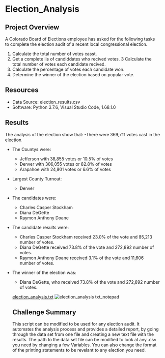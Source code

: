 # Election_Analysis

## Project Overview
A Colorado Board of Elections employee has asked for the following tasks to complete the election audit of a recent local congressional election. 

1. Calculate the total number of votes casst. 
2. Get a complete lis of candiddates who recived votes. 
3 Calculate the total number of votes each candidate recived. 
4. Calculate the percentage of votes each candidate won. 
5. Determine the winner of the election based on popular vote. 

## Resources 
- Data Source: election_results.csv
- Software: Python 3.7.6, Visual Studio Code, 1.68.1.0

## Results 
The analysis of the election show that:
-There were 369,711 votes cast in the election. 
- The Countys were:
  - Jefferson with 38,855 votes or 10.5% of votes
  - Denver with 306,055 votes or 82.8% of votes 
  - Arapahoe with 24,801 votes or 6.6% of votes
- Largest County Turnout:
  - Denver
- The candidates were:
  - Charles Casper Stockham
  - Diana DeGette
  - Raymon Anthony Doane
- The candidate results were: 
  - Charles Casper Stockham received 23.0% of the vote and 85,213 number of votes. 
  - Diana DeGette received 73.8% of the vote and 272,892 number of votes. 
  - Raymon Anthony Doane received 3.1% of the vote and 11,606 number of votes. 
- The winner of the election was:
  - Diana DeGette, who received 73.8% of the vote and 272,892 number of votes. 
  
  [election_analysis.txt](https://github.com/elliottdanielp/Election_Analysis/files/9001629/election_analysis.txt)
  ![election_analysis txt_notepad](https://user-images.githubusercontent.com/106495422/176196214-95b1ebc1-e369-4581-b1e0-65dace84437f.png)
  
  ## Challenge Summary
  This script can be modified to be used for any election audit. It automates the analysis process and provides a detailed report, by going through the data set from     one file and creating a new text file with the results. The path to the data set file can be modified to look at any .csv you need by changing a few Variables. You     can also change the format of the printing statements to be revelant to any election you need.  

